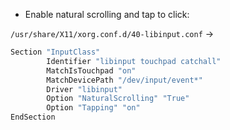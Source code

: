 * Enable natural scrolling and tap to click:

`/usr/share/X11/xorg.conf.d/40-libinput.conf` -> 

```bash
Section "InputClass"
        Identifier "libinput touchpad catchall"
        MatchIsTouchpad "on"
        MatchDevicePath "/dev/input/event*"
        Driver "libinput"
        Option "NaturalScrolling" "True"
        Option "Tapping" "on"
EndSection
```


